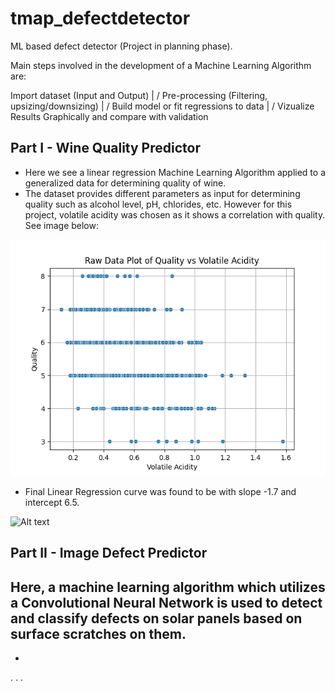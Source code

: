 # tmap_defectdetector

ML based defect detector (Project in planning phase).

Main steps involved in the development of a Machine Learning Algorithm are:

Import dataset (Input and Output)
          |
          \/
Pre-processing (Filtering, upsizing/downsizing)
          |
          \/
Build model or fit regressions to data
          |
          \/
Vizualize Results Graphically and 
compare with validation

## Part I - Wine Quality Predictor
- Here we see a linear regression Machine Learning Algorithm applied to a generalized data for 
determining quality of wine.
- The dataset provides different parameters as input for determining quality such as alcohol level, pH, chlorides, etc. However for this project, volatile acidity was chosen as it shows a correlation with quality. See image below:

![Alt text](/Images/Raw%20Data%20Quality%20vs%20Volatile%20acidity.png?raw=true "Title")

- Final Linear Regression curve was found to be with slope -1.7 and intercept 6.5.

![Alt text](/Images/Final%20Plot.pngy.png?raw=true "Title")


## Part II - Image Defect Predictor
Here, a machine learning algorithm which utilizes a Convolutional Neural Network is used to detect and classify 
defects on solar panels based on surface scratches on them.
-
-
.
.
.
